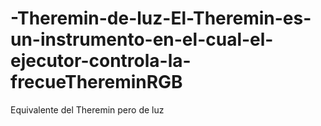 # -Theremin-de-luz-El-Theremin-es-un-instrumento-en-el-cual-el-ejecutor-controla-la-frecueThereminRGB
Equivalente del Theremin pero de luz
